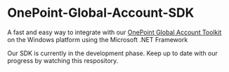 # OnePoint-Global-Account-SDK
A fast and easy way to integrate with our [OnePoint Global Account Toolkit](https://github.com/OnePointGlobal/OnePoint-Global-Account-Toolkit) on the Windows platform using the Microsoft .NET Framework

Our SDK is currently in the development phase. Keep up to date with our progress by watching this respository.

